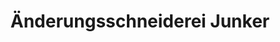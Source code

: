 ---
title: "Änderungsschneiderei Junker"
url: /schneverdingen/aenderungsschneiderei-junker/
shop: Schneiderei
---